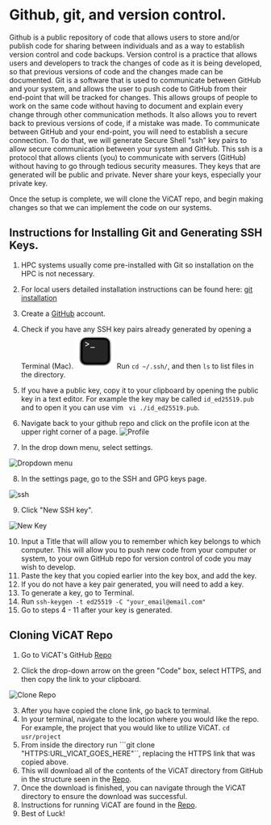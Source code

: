 
# Github, git, and version control.

Github is a public repository of code that allows users to store and/or publish code for sharing between individuals and as a way to establish version control and code backups. Version control is a practice that allows users and developers to track the changes of code as it is being developed, so that previous versions of code and the changes made can be documented. Git is a software that is used to communicate between GitHub and your system, and allows the user to push code to GitHub from their end-point that will be tracked for changes. This allows groups of people to work on the same code without having to document and explain every change through other communication methods. It also allows you to revert back to previous versions of code, if a mistake was made. To communicate between GitHub and your end-point, you will need to establish a secure connection. To do that, we will generate Secure Shell "ssh" key pairs to allow secure communication between your system and GitHub. This ssh is a protocol that allows clients (you) to communicate with servers (GitHub) without having to go through tedious security measures. They keys that are generated will be public and private. Never share your keys, especially your private key. 

Once the setup is complete, we will clone the ViCAT repo, and begin making changes so that we can implement the code on our systems.

## Instructions for Installing Git and Generating SSH Keys.

1.	HPC systems usually come pre-installed with Git so installation on the HPC is not necessary.
2.	For local users detailed installation instructions can be found here: [git installation](https://github.com/git-guides/install-git)
3. Create a [GitHub](https://github.com/) account.
4. Check if you have any SSH key pairs already generated by opening a Terminal (Mac). ![Terminal Icon](https://github.com/coryVkeith/Brown_Lab_Git_Tutorial/blob/main/figs/terminal.png) Run
```cd ~/.ssh/```, and then ```ls``` to list files in the directory.
5. If you have a public key, copy it to your clipboard by opening the public key in a text editor. For example the key may be called ```id_ed25519.pub``` and to open it you can use vim ``` vi ./id_ed25519.pub```.
6. Navigate back to your github repo and click on the profile icon at the upper right corner of a page. ![Profile](/Users/cory/Desktop/git_instructions/GitHub_profile.png)

7. In the drop down menu, select settings.

![Dropdown menu](/Users/cory/Desktop/git_instructions/dropdown.png)

8. In the settings page, go to the SSH and GPG keys page.

![ssh](/Users/cory/Desktop/git_instructions/SSH.png)

9. Click "New SSH key".

![New Key](/Users/cory/Desktop/git_instructions/new_key.png)

10. Input a Title that will allow you to remember which key belongs to which computer. This will allow you to push new code from your computer or system, to your own GitHub repo for version control of code you may wish to develop.
11. Paste the key that you copied earlier into the key box, and add the key.
12. If you do not have a key pair generated, you will need to add a key.
13. To generate a key, go to Terminal.
14. Run ```ssh-keygen -t ed25519 -C "your_email@email.com"```
15. Go to steps 4 - 11 after your key is generated.

## Cloning ViCAT Repo

1. Go to ViCAT's GitHub [Repo](https://github.com/coryVkeith/ViCAT_dev)

2. Click the drop-down arrow on the green "Code" box, select HTTPS, and then copy the link to your clipboard.

![Clone Repo](/Users/cory/Desktop/git_instructions/clone.png)

3. After you have copied the clone link, go back to terminal.
4. In your terminal, navigate to the location where you would like the repo. For example, the project that you would like to utilize ViCAT. ```cd usr/project```
5. From inside the directory run ```git clone "HTTPS:URL_VICAT_GOES_HERE"``, replacing the HTTPS link that was copied above.
6. This will download all of the contents of the ViCAT directory from GitHub in the structure seen in the [Repo](https://github.com/coryVkeith/ViCAT_dev).
7. Once the download is finished, you can navigate through the ViCAT directory to ensure the download was successful.
8. Instructions for running ViCAT are found in the [Repo](https://github.com/coryVkeith/ViCAT_dev).
9. Best of Luck!
